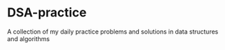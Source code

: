 # DSA-practice
A collection of my daily practice problems and solutions in data structures and algorithms
